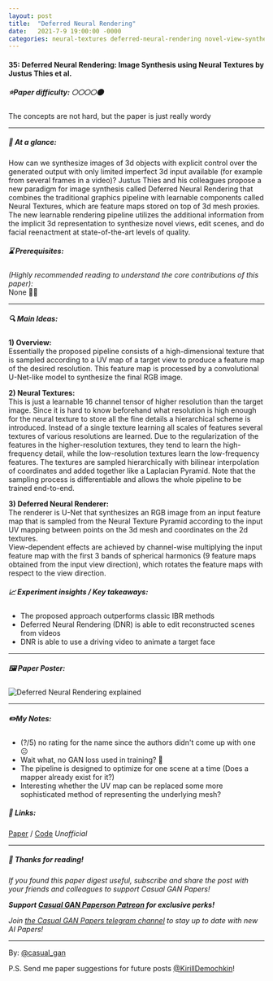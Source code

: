 ```yaml
---
layout: post
title:  "Deferred Neural Rendering"
date:   2021-7-9 19:00:00 -0000
categories: neural-textures deferred-neural-rendering novel-view-synthesis facial-reenactment
---
```

  
#### 35: Deferred Neural Rendering: Image Synthesis using Neural Textures by Justus Thies et al.

##### ⭐️Paper difficulty: 🌕🌕🌕🌕🌑 
The concepts are not hard, but the paper is just really wordy

***

##### 🎯 At a glance:

How can we synthesize images of 3d objects with explicit control over the generated output with only limited imperfect 3d input  available (for example from several frames in a video)? Justus Thies and his colleagues propose a new paradigm for image synthesis called Deferred Neural Rendering that combines the traditional graphics pipeline with learnable components called Neural Textures, which are feature maps stored on top of 3d mesh proxies. The new learnable rendering pipeline utilizes the additional information from the implicit 3d representation to synthesize novel views, edit scenes, and do facial reenactment at state-of-the-art levels of quality.

##### ⌛️ Prerequisites:

*(Highly recommended reading to understand the core contributions of this paper):*  
None 🤷‍♂️

***

##### 🔍 Main Ideas:
**1) Overview:**  
Essentially the proposed pipeline consists of a high-dimensional texture that is sampled according to a UV map of a target view to produce a feature map of the desired resolution. This feature map is processed by a convolutional U-Net-like model to synthesize the final RGB image.

**2) Neural Textures:**  
This is just a learnable 16 channel tensor of higher resolution than the target image. Since it is hard to know beforehand what resolution is high enough for the neural texture to store all the fine details a hierarchical scheme is introduced. Instead of a single texture learning all scales of features several textures of various resolutions are learned. Due to the regularization of the features in the higher-resolution textures, they tend to learn the high-frequency detail, while the low-resolution textures learn the low-frequency features. The textures are sampled hierarchically with bilinear interpolation of coordinates and added together like a Laplacian Pyramid. Note that the sampling process is differentiable and allows the whole pipeline to be trained end-to-end.

**3) Deferred Neural Renderer:**  
The renderer is  U-Net that synthesizes an RGB image from an input feature map that is sampled from the Neural Texture Pyramid according to the input UV mapping between points on the 3d mesh and coordinates on the 2d textures.  
View-dependent effects are achieved by channel-wise multiplying the input feature map with the first 3 bands of spherical harmonics (9 feature maps obtained from the input view direction), which rotates the feature maps with respect to the view direction.

##### 📈 Experiment insights / Key takeaways:
- The proposed approach outperforms classic IBR methods
- Deferred Neural Rendering (DNR) is able to edit reconstructed scenes from videos
- DNR is able to use a driving video to animate a target face

***

##### 🖼️ Paper Poster:

![Deferred Neural Rendering explained](/assets/images/DNR.png "DNR Paper Poster")

***

##### ✏️My Notes:
- (?/5) no rating for the name since the authors didn't come up with one 😐
- Wait what, no GAN loss used in training? 🤨
- The pipeline is designed to optimize for one scene at a time (Does a mapper already exist for it?)
- Interesting whether the UV map can be replaced some more sophisticated method of representing the underlying mesh?

##### 🔗 Links:
[Paper](https://arxiv.org/pdf/1904.12356.pdf) / [Code](https://github.com/SSRSGJYD/NeuralTexture) *Unofficial*

***

##### 👋 Thanks for reading!
*If you found this paper digest useful, subscribe and share the post with your friends and colleagues to support Casual GAN Papers!*  

**_Support [Casual GAN Paperson Patreon](https://www.patreon.com/casual_gan) for exclusive perks!_**

*Join [the Casual GAN Papers telegram channel](https://t.me/joinchat/KeutnzlvetRkZGZi) to stay up to date with new AI Papers!*

***

By: [@casual_gan](https://t.me/joinchat/KeutnzlvetRkZGZi)

P.S. Send me paper suggestions for future posts
[@KirillDemochkin](mailto:kdemochkin@gmail.com)!
